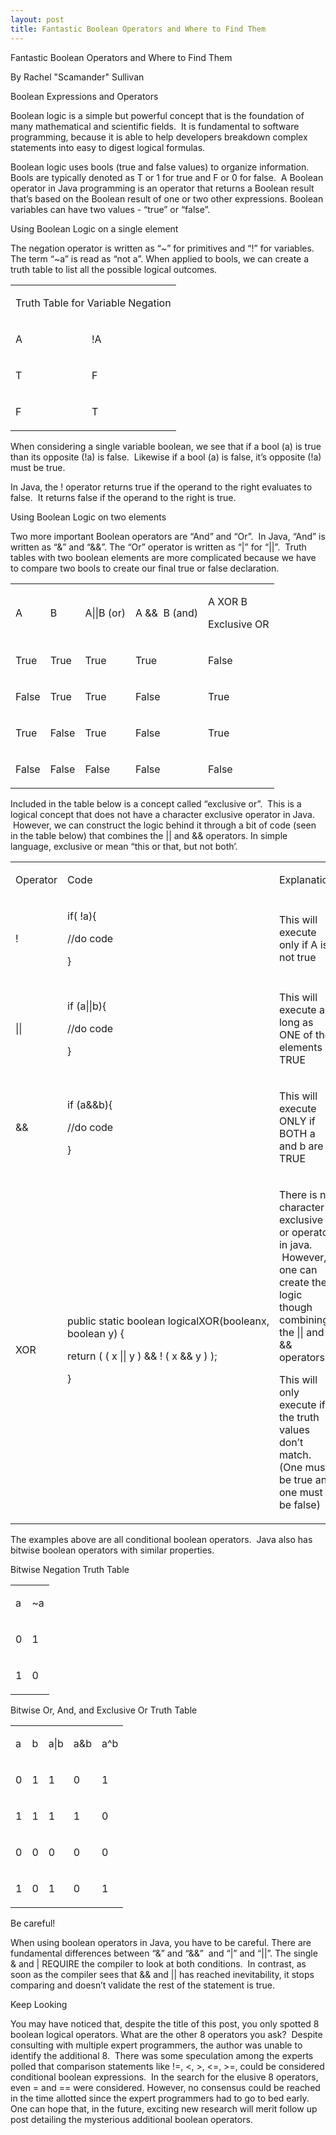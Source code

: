 ```yaml
---
layout: post
title: Fantastic Boolean Operators and Where to Find Them
---
```


<span class="c8">Fantastic Boolean Operators and Where to Find Them</span>

<span class="c0">By Rachel "Scamander" Sullivan</span>

<span class="c3"></span>

<span class="c3">Boolean Expressions and Operators</span>

<span class="c3"></span>

<span class="c20 c22">Boolean logic is a simple but powerful concept that is the foundation of many mathematical and scientific fields.  It is fundamental to software programming, because it is able to help developers breakdown complex statements into easy to digest logical formulas.</span>

<span class="c20 c22"></span>

<span class="c22">Boolean logic uses bools (true and false values) to organize information. Bools are typically denoted as T or 1 for true and F or 0 for false.  </span><span class="c12">A Boolean operator in Java programming is an operator that returns a Boolean result that’s based on the Boolean result of one or two other expressions.</span><span class="c20 c22"> Boolean variables can have two values - “true” or “false”.</span>

<span class="c20 c22"></span>

<span class="c20 c25">Using Boolean Logic on a single element</span>

<span class="c20 c22"></span>

<span class="c20 c22">The negation operator is written as “~” for primitives and “!” for variables. The term “~a” is read as “not a”. When applied to bools, we can create a truth table to list all the possible logical outcomes.</span>

<span class="c3"></span>

<a id="t.0371726bb7d54d0a645bd43d191aa211f3ea9778"></a><a id="t.0"></a>

<table class="c23">

<tbody>

<tr class="c27">

<td class="c30" colspan="2" rowspan="1">

<span class="c5">Truth Table for Variable Negation</span>

</td>

</tr>

<tr class="c14">

<td class="c9" colspan="1" rowspan="1">

<span class="c5">A</span>

</td>

<td class="c10" colspan="1" rowspan="1">

<span class="c5">!A</span>

</td>

</tr>

<tr class="c14">

<td class="c9" colspan="1" rowspan="1">

<span class="c16">T</span>

</td>

<td class="c10" colspan="1" rowspan="1">

<span class="c16">F</span>

</td>

</tr>

<tr class="c14">

<td class="c9" colspan="1" rowspan="1">

<span class="c16">F</span>

</td>

<td class="c10" colspan="1" rowspan="1">

<span class="c16">T</span>

</td>

</tr>

</tbody>

</table>

<span class="c20 c22"></span>

<span class="c0">When considering a single variable boolean, we see that if a bool (a) is true than its opposite (!a) is false.  Likewise if a bool (a) is false, it’s opposite (!a) must be true.</span>

<span class="c0"></span>

<span class="c0">In Java, the ! operator returns true if the operand to the right evaluates to false.  It returns false if the operand to the right is true.</span>

<span class="c0"></span>

<span class="c20 c25">Using Boolean Logic on two elements</span>

<span class="c20 c25"></span>

<span class="c20 c22">Two more important Boolean operators are “And” and “Or”.  In Java, “And” is written as “&” and “&&”. The “Or” operator is written as “|” for “||”.  Truth tables with two boolean elements are more complicated because we have to compare two bools to create our final true or false declaration.</span>

<span class="c20 c22"></span>

<span class="c0"></span>

<a id="t.e66ee60e5098316bf0b55bb58109fae66e788e2e"></a><a id="t.1"></a>

<table class="c23">

<tbody>

<tr class="c14">

<td class="c17" colspan="1" rowspan="1">

<span class="c3">A</span>

</td>

<td class="c17" colspan="1" rowspan="1">

<span class="c3">B</span>

</td>

<td class="c17" colspan="1" rowspan="1">

<span class="c3">A||B (or)</span>

</td>

<td class="c17" colspan="1" rowspan="1">

<span class="c3">A &&  B (and)</span>

</td>

<td class="c17" colspan="1" rowspan="1">

<span class="c3">A XOR B</span>

<span class="c3">Exclusive OR</span>

</td>

</tr>

<tr class="c14">

<td class="c17" colspan="1" rowspan="1">

<span class="c0">True</span>

</td>

<td class="c17" colspan="1" rowspan="1">

<span class="c0">True</span>

</td>

<td class="c17" colspan="1" rowspan="1">

<span class="c0">True</span>

</td>

<td class="c17" colspan="1" rowspan="1">

<span class="c0">True</span>

</td>

<td class="c17" colspan="1" rowspan="1">

<span class="c0">False</span>

</td>

</tr>

<tr class="c14">

<td class="c17" colspan="1" rowspan="1">

<span class="c0">False</span>

</td>

<td class="c17" colspan="1" rowspan="1">

<span class="c0">True</span>

</td>

<td class="c17" colspan="1" rowspan="1">

<span class="c0">True</span>

</td>

<td class="c17" colspan="1" rowspan="1">

<span class="c0">False</span>

</td>

<td class="c17" colspan="1" rowspan="1">

<span class="c0">True</span>

</td>

</tr>

<tr class="c14">

<td class="c17" colspan="1" rowspan="1">

<span class="c0">True</span>

</td>

<td class="c17" colspan="1" rowspan="1">

<span class="c0">False</span>

</td>

<td class="c17" colspan="1" rowspan="1">

<span class="c0">True</span>

</td>

<td class="c17" colspan="1" rowspan="1">

<span class="c0">False</span>

</td>

<td class="c17" colspan="1" rowspan="1">

<span class="c0">True</span>

</td>

</tr>

<tr class="c14">

<td class="c17" colspan="1" rowspan="1">

<span class="c0">False</span>

</td>

<td class="c17" colspan="1" rowspan="1">

<span class="c0">False</span>

</td>

<td class="c17" colspan="1" rowspan="1">

<span class="c0">False</span>

</td>

<td class="c17" colspan="1" rowspan="1">

<span class="c0">False</span>

</td>

<td class="c17" colspan="1" rowspan="1">

<span class="c0">False</span>

</td>

</tr>

</tbody>

</table>

<span class="c0"></span>

<span class="c0">Included in the table below is a concept called “exclusive or”.  This is a logical concept that does not have a character exclusive operator in Java.  However, we can construct the logic behind it through a bit of code (seen in the table below) that combines the || and && operators. In simple language, exclusive or mean “this or that, but not both’.</span>

<span class="c0"></span>

<a id="t.7772bfda3d46b2138b840c24e658425df7f84fd7"></a><a id="t.2"></a>

<table class="c23">

<tbody>

<tr class="c14">

<td class="c18" colspan="1" rowspan="1">

<span class="c20 c21">Operator</span>

</td>

<td class="c13" colspan="1" rowspan="1">

<span class="c20 c21">Code</span>

</td>

<td class="c11" colspan="1" rowspan="1">

<span class="c20 c21">Explanation</span>

</td>

</tr>

<tr class="c14">

<td class="c18" colspan="1" rowspan="1">

<span class="c15">!</span>

</td>

<td class="c13" colspan="1" rowspan="1">

<span class="c15">if( !a){</span>

<span class="c15">//do code</span>

<span class="c15">}</span>

</td>

<td class="c11" colspan="1" rowspan="1">

<span class="c15">This will execute only if A is not true</span>

</td>

</tr>

<tr class="c14">

<td class="c18" colspan="1" rowspan="1">

<span class="c15">||</span>

</td>

<td class="c13" colspan="1" rowspan="1">

<span class="c15">if (a||b){                                </span>

<span class="c15">//do code</span>

<span class="c26">}</span>

</td>

<td class="c11" colspan="1" rowspan="1">

<span class="c26">This will execute as long as ONE of the elements is TRUE</span>

</td>

</tr>

<tr class="c14">

<td class="c18" colspan="1" rowspan="1">

<span class="c15">&&</span>

</td>

<td class="c13" colspan="1" rowspan="1">

<span class="c15">if (a&&b){                                </span>

<span class="c15">//do code</span>

<span class="c15">}</span>

</td>

<td class="c11" colspan="1" rowspan="1">

<span class="c15">This will execute ONLY if BOTH a and b are TRUE</span>

</td>

</tr>

<tr class="c14">

<td class="c18" colspan="1" rowspan="1">

<span class="c20 c6">XOR</span>

</td>

<td class="c13" colspan="1" rowspan="1">

<span class="c6">public</span><span class="c6"> </span><span class="c6">static</span><span class="c6"> </span><span class="c6">boolean</span><span class="c6"> logicalXOR(</span><span class="c6">boolean</span><span class="c6">x,</span> <span class="c6">boolean</span><span class="c20 c6"> y) {</span>

<span class="c6">return</span><span class="c20 c6"> ( ( x || y ) && ! ( x && y ) );</span>

<span class="c6 c20">}</span>

<span class="c15"></span>

</td>

<td class="c11" colspan="1" rowspan="1">

<span class="c15">There is no character exclusive or operator in java.  However, one can create the logic though combining the || and && operators.</span>

<span class="c15"></span>

<span class="c15">This will only execute if the truth values don’t match. (One must be true and one must be false)</span>

<span class="c15"></span>

</td>

</tr>

</tbody>

</table>

<span class="c0"></span>

<span class="c15"></span>

<span class="c0">The examples above are all conditional boolean operators.  Java also has bitwise boolean operators with similar properties.  </span>

<span class="c0"></span>

<span class="c3">Bitwise Negation Truth Table</span>

<span class="c0"></span>

<a id="t.026f7c48de8e28f4ba863f3163602c72eda411d1"></a><a id="t.3"></a>

<table class="c23">

<tbody>

<tr class="c14">

<td class="c17" colspan="1" rowspan="1">

<span class="c3">a</span>

</td>

<td class="c17" colspan="1" rowspan="1">

<span class="c3">~a</span>

</td>

</tr>

<tr class="c14">

<td class="c17" colspan="1" rowspan="1">

<span class="c0">0</span>

</td>

<td class="c17" colspan="1" rowspan="1">

<span class="c0">1</span>

</td>

</tr>

<tr class="c14">

<td class="c17" colspan="1" rowspan="1">

<span class="c0">1</span>

</td>

<td class="c17" colspan="1" rowspan="1">

<span class="c0">0</span>

</td>

</tr>

</tbody>

</table>

<span class="c0"></span>

<span class="c0"></span>

<span class="c3">Bitwise Or, And, and Exclusive Or Truth Table</span>

<span class="c0"></span>

<a id="t.37efd1cd9bbeb7e27cfa629ea5aec1b9a672b947"></a><a id="t.4"></a>

<table class="c23">

<tbody>

<tr class="c14">

<td class="c4" colspan="1" rowspan="1">

<span class="c3">a</span>

</td>

<td class="c4" colspan="1" rowspan="1">

<span class="c3">b</span>

</td>

<td class="c4" colspan="1" rowspan="1">

<span class="c3">a|b</span>

</td>

<td class="c4" colspan="1" rowspan="1">

<span class="c3">a&b</span>

</td>

<td class="c4" colspan="1" rowspan="1">

<span class="c3">a^b</span>

</td>

</tr>

<tr class="c14">

<td class="c4" colspan="1" rowspan="1">

<span class="c0">0</span>

</td>

<td class="c4" colspan="1" rowspan="1">

<span class="c0">1</span>

</td>

<td class="c4" colspan="1" rowspan="1">

<span class="c0">1</span>

</td>

<td class="c4" colspan="1" rowspan="1">

<span class="c0">0</span>

</td>

<td class="c4" colspan="1" rowspan="1">

<span class="c0">1</span>

</td>

</tr>

<tr class="c14">

<td class="c4" colspan="1" rowspan="1">

<span class="c0">1</span>

</td>

<td class="c4" colspan="1" rowspan="1">

<span class="c0">1</span>

</td>

<td class="c4" colspan="1" rowspan="1">

<span class="c0">1</span>

</td>

<td class="c4" colspan="1" rowspan="1">

<span class="c0">1</span>

</td>

<td class="c4" colspan="1" rowspan="1">

<span class="c0">0</span>

</td>

</tr>

<tr class="c14">

<td class="c4" colspan="1" rowspan="1">

<span class="c0">0</span>

</td>

<td class="c4" colspan="1" rowspan="1">

<span class="c0">0</span>

</td>

<td class="c4" colspan="1" rowspan="1">

<span class="c0">0</span>

</td>

<td class="c4" colspan="1" rowspan="1">

<span class="c0">0</span>

</td>

<td class="c4" colspan="1" rowspan="1">

<span class="c0">0</span>

</td>

</tr>

<tr class="c14">

<td class="c4" colspan="1" rowspan="1">

<span class="c0">1</span>

</td>

<td class="c4" colspan="1" rowspan="1">

<span class="c0">0</span>

</td>

<td class="c4" colspan="1" rowspan="1">

<span class="c0">1</span>

</td>

<td class="c4" colspan="1" rowspan="1">

<span class="c0">0</span>

</td>

<td class="c4" colspan="1" rowspan="1">

<span class="c0">1</span>

</td>

</tr>

</tbody>

</table>

<span class="c0"></span>

<span class="c0"></span>

<span class="c0"></span>

<span class="c3">Be careful!</span>

<span class="c3"></span>

<span class="c0">When using boolean operators in Java, you have to be careful. There are fundamental differences between “&” and “&&”  and “|” and “||”. The single & and | REQUIRE the compiler to look at both conditions.  In contrast, as soon as the compiler sees that && and || has reached inevitability, it stops comparing and doesn’t validate the rest of the statement is true.</span>

<span class="c0"></span>

<span class="c3"></span>

<span class="c3"></span>

<span class="c3">Keep Looking</span>

<span class="c3"></span>

<span class="c0">You may have noticed that, despite the title of this post, you only spotted 8 boolean logical operators. What are the other 8 operators you ask?  Despite consulting with multiple expert programmers, the author was unable to identify the additional 8\.  There was some speculation among the experts polled that comparison statements like !=, <, >, <=, >=, could be considered conditional boolean expressions.  In the search for the elusive 8 operators, even = and == were considered. However, no consensus could be reached in the time allotted since the expert programmers had to go to bed early. One can hope that, in the future, exciting new research will merit follow up post detailing the mysterious additional boolean operators.</span>

<span class="c0"></span>

<span class="c0"></span>

<span class="c0"></span>

<span class="c0"></span>

<span class="c0"></span>

<span class="c0"></span>

<span class="c0"></span>

<span class="c0"></span>

<span class="c0"></span>

<span class="c0"></span>

<span class="c20 c29"></span>
